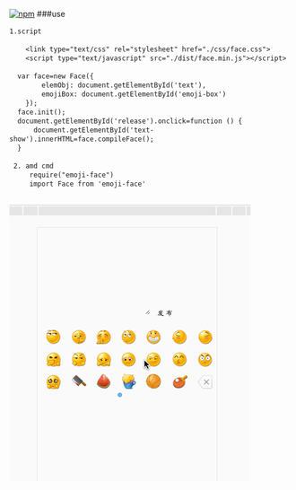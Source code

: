 [![npm](https://img.shields.io/npm/l/express.svg)]()
###use

```
1.script

    <link type="text/css" rel="stylesheet" href="./css/face.css">
	<script type="text/javascript" src="./dist/face.min.js"></script>

  var face=new Face({
        elemObj: document.getElementById('text'),
        emojiBox: document.getElementById('emoji-box')
    });
  face.init();
  document.getElementById('release').onclick=function () {
      document.getElementById('text-show').innerHTML=face.compileFace();
  }
  
 2. amd cmd
	 require("emoji-face")
 	 import Face from 'emoji-face'
 	
```
  ![](http://www.github.com/Cydmi/face/raw/master/images/demoimg/demo.gif)
  
